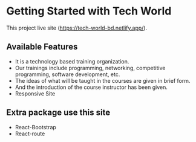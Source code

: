# Getting Started with Tech World

This project live site (https://tech-world-bd.netlify.app/).

## Available Features

- It is a technology based training organization.
- Our trainings include programming, networking, competitive programming, software development, etc.
- The ideas of what will be taught in the courses are given in brief form.
- And the introduction of the course instructor has been given.
- Responsive Site 

## Extra package use this site
- React-Bootstrap
- React-route
